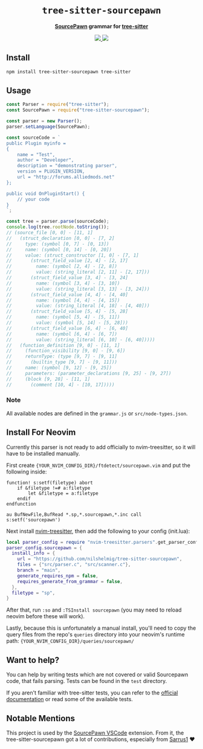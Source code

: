 <div align="center">
  <h1><code>tree-sitter-sourcepawn</code></h1>
  <p>
    <strong>
      <a href="https://github.com/alliedmodders/sourcepawn">SourcePawn</a> grammar for <a href="https://github.com/tree-sitter/tree-sitter">tree-sitter</a>
      </strong>
  </p>
  <p style="margin-bottom: 0.5ex;">
    <a href="https://www.npmjs.com/package/tree-sitter-sourcepawn"><img
        src="https://img.shields.io/npm/v/tree-sitter-sourcepawn"
        />
    </a>
    <a href="https://crates.io/crates/tree-sitter-sourcepawn"><img
        src="https://img.shields.io/crates/v/tree-sitter-sourcepawn"
        />
    </a>
  </p>
</div>

## Install

```bash
npm install tree-sitter-sourcepawn tree-sitter
```

## Usage

```javascript
const Parser = require("tree-sitter");
const SourcePawn = require("tree-sitter-sourcepawn");

const parser = new Parser();
parser.setLanguage(SourcePawn);

const sourceCode = `
public Plugin myinfo =
{
    name = "Test",
    author = "Developer",
    description = "demonstrating parser",
    version = PLUGIN_VERSION,
    url = "http://forums.alliedmods.net"
};

public void OnPluginStart() {
    // your code
}
`;

const tree = parser.parse(sourceCode);
console.log(tree.rootNode.toString());
// (source_file [0, 0] - [11, 1]
//   (struct_declaration [0, 0] - [7, 2]
//     type: (symbol [0, 7] - [0, 13])
//     name: (symbol [0, 14] - [0, 20])
//     value: (struct_constructor [1, 0] - [7, 1]
//       (struct_field_value [2, 4] - [2, 17]
//         name: (symbol [2, 4] - [2, 8])
//         value: (string_literal [2, 11] - [2, 17]))
//       (struct_field_value [3, 4] - [3, 24]
//         name: (symbol [3, 4] - [3, 10])
//         value: (string_literal [3, 13] - [3, 24]))
//       (struct_field_value [4, 4] - [4, 40]
//         name: (symbol [4, 4] - [4, 15])
//         value: (string_literal [4, 18] - [4, 40]))
//       (struct_field_value [5, 4] - [5, 28]
//         name: (symbol [5, 4] - [5, 11])
//         value: (symbol [5, 14] - [5, 28]))
//       (struct_field_value [6, 4] - [6, 40]
//         name: (symbol [6, 4] - [6, 7])
//         value: (string_literal [6, 10] - [6, 40]))))
//   (function_definition [9, 0] - [11, 1]
//     (function_visibility [9, 0] - [9, 6])
//     returnType: (type [9, 7] - [9, 11]
//       (builtin_type [9, 7] - [9, 11]))
//     name: (symbol [9, 12] - [9, 25])
//     parameters: (parameter_declarations [9, 25] - [9, 27])
//     (block [9, 28] - [11, 1]
//       (comment [10, 4] - [10, 17]))))
```

### Note

All available nodes are defined in the `grammar.js` or `src/node-types.json`.

## Install For Neovim

Currently this parser is not ready to add officially to nvim-treesitter, so it will have to be installed manually.

First create `{YOUR_NVIM_CONFIG_DIR}/ftdetect/sourcepawn.vim` and put the following inside:

```vim
function! s:setf(filetype) abort
    if &filetype !=# a:filetype
        let &filetype = a:filetype
    endif
endfunction

au BufNewFile,BufRead *.sp,*.sourcepawn,*.inc call s:setf('sourcepawn')
```

Next install [nvim-treesitter](https://github.com/nvim-treesitter/nvim-treesitter "nvim-treesitter"), then add the following to your config (init.lua):

```lua
local parser_config = require "nvim-treesitter.parsers".get_parser_configs()
parser_config.sourcepawn = {
  install_info = {
    url = "https://github.com/nilshelmig/tree-sitter-sourcepawn",
    files = {"src/parser.c", "src/scanner.c"},
    branch = "main",
    generate_requires_npm = false,
    requires_generate_from_grammar = false,
  },
  filetype = "sp",
}
```

After that, run `:so` and `:TSInstall sourcepawn` (you may need to reload neovim before these will work).

Lastly, because this is unfortunately a manual install, you\'ll need to copy the query files from the repo\'s `queries` directory into your neovim\'s runtime path: `{YOUR_NVIM_CONFIG_DIR}/queries/sourcepawn/`

## Want to help?

You can help by writing tests which are not covered or valid Sourcepawn code, that fails parsing. Tests can be found in the `test` directory.

If you aren't familiar with tree-sitter tests, you can refer to the [official documentation](https://tree-sitter.github.io/tree-sitter/creating-parsers#command-test) or read some of the available tests.

## Notable Mentions

This project is used by the [SourcePawn VSCode](https://github.com/Sarrus1/sourcepawn-vscode) extension. From it, the tree-sitter-sourcepawn got a lot of contributions, especially from [Sarrus1](https://github.com/Sarrus1) ❤️
